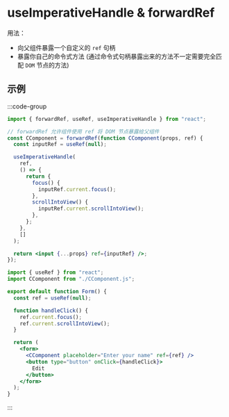 # useImperativeHandle & forwardRef

用法：

- 向父组件暴露一个自定义的 `ref` 句柄
- 暴露你自己的命令式方法 (通过命令式句柄暴露出来的方法不一定需要完全匹配 `DOM` 节点的方法)

## 示例

:::code-group

```jsx [c-component.jsx]
import { forwardRef, useRef, useImperativeHandle } from "react";

// forwardRef 允许组件使用 ref 将 DOM 节点暴露给父组件
const CComponent = forwardRef(function CComponent(props, ref) {
  const inputRef = useRef(null);

  useImperativeHandle(
    ref,
    () => {
      return {
        focus() {
          inputRef.current.focus();
        },
        scrollIntoView() {
          inputRef.current.scrollIntoView();
        },
      };
    },
    []
  );

  return <input {...props} ref={inputRef} />;
});
```

```jsx [app.jsx]
import { useRef } from "react";
import CComponent from "./CComponent.js";

export default function Form() {
  const ref = useRef(null);

  function handleClick() {
    ref.current.focus();
    ref.current.scrollIntoView();
  }

  return (
    <form>
      <CComponent placeholder="Enter your name" ref={ref} />
      <button type="button" onClick={handleClick}>
        Edit
      </button>
    </form>
  );
}
```

:::
